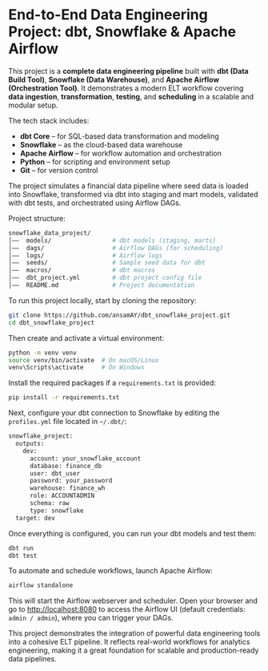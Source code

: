 # End-to-End Data Engineering Project: dbt, Snowflake & Apache Airflow

This project is a **complete data engineering pipeline** built with **dbt (Data Build Tool)**, **Snowflake (Data Warehouse)**, and **Apache Airflow (Orchestration Tool)**. It demonstrates a modern ELT workflow covering **data ingestion**, **transformation**, **testing**, and **scheduling** in a scalable and modular setup.

The tech stack includes:

* **dbt Core** – for SQL-based data transformation and modeling
* **Snowflake** – as the cloud-based data warehouse
* **Apache Airflow** – for workflow automation and orchestration
* **Python** – for scripting and environment setup
* **Git** – for version control

The project simulates a financial data pipeline where seed data is loaded into Snowflake, transformed via dbt into staging and mart models, validated with dbt tests, and orchestrated using Airflow DAGs.

Project structure:

```sh
snowflake_data_project/
│——  models/                 # dbt models (staging, marts)
│——  dags/                   # Airflow DAGs (for scheduling)
│——  logs/                   # Airflow logs
│——  seeds/                  # Sample seed data for dbt
│——  macros/                 # dbt macros
│——  dbt_project.yml         # dbt project config file
│——  README.md               # Project documentation
```

To run this project locally, start by cloning the repository:

```sh
git clone https://github.com/ansamAY/dbt_snowflake_project.git
cd dbt_snowflake_project
```

Then create and activate a virtual environment:

```sh
python -m venv venv
source venv/bin/activate  # On macOS/Linux
venv\Scripts\activate     # On Windows
```

Install the required packages if a `requirements.txt` is provided:

```sh
pip install -r requirements.txt
```

Next, configure your dbt connection to Snowflake by editing the `profiles.yml` file located in `~/.dbt/`:

```sh
snowflake_project:
  outputs:
    dev:
      account: your_snowflake_account
      database: finance_db
      user: dbt_user
      password: your_password
      warehouse: finance_wh
      role: ACCOUNTADMIN
      schema: raw
      type: snowflake
  target: dev
```

Once everything is configured, you can run your dbt models and test them:

```sh
dbt run
dbt test
```

To automate and schedule workflows, launch Apache Airflow:

```sh
airflow standalone
```

This will start the Airflow webserver and scheduler. Open your browser and go to [http://localhost:8080](http://localhost:8080) to access the Airflow UI (default credentials: `admin / admin`), where you can trigger your DAGs.

This project demonstrates the integration of powerful data engineering tools into a cohesive ELT pipeline. It reflects real-world workflows for analytics engineering, making it a great foundation for scalable and production-ready data pipelines.
